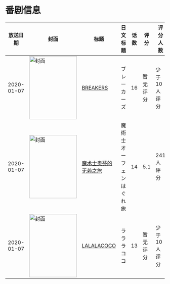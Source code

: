 # 番剧信息

|放送日期|封面|标题|日文标题|话数|评分|评分人数|
|---|---|---|---|---|---|---|
|2020-01-07|<img src="https://lain.bgm.tv/pic/cover/c/b2/f8/296285_AHN22.jpg" alt="封面" style="width:150px;height:200px;object-fit:cover;">|[BREAKERS](https://bangumi.tv/subject/296285)|ブレーカーズ|16|暂无评分|少于10人评分|
|2020-01-07|<img src="https://lain.bgm.tv/pic/cover/c/ca/c4/241112_D33Dm.jpg" alt="封面" style="width:150px;height:200px;object-fit:cover;">|[魔术士奥芬的无赖之旅](https://bangumi.tv/subject/241112)|魔術士オーフェンはぐれ旅|14|5.1|241人评分|
|2020-01-07|<img src="https://lain.bgm.tv/pic/cover/c/6d/c4/311046_Cacfr.jpg" alt="封面" style="width:150px;height:200px;object-fit:cover;">|[LALALACOCO](https://bangumi.tv/subject/311046)|ラララココ|13|暂无评分|少于10人评分|
